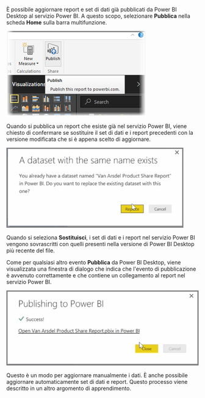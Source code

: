 È possibile aggiornare report e set di dati già pubblicati da Power BI Desktop al servizio Power BI. A questo scopo, selezionare **Pubblica** nella scheda **Home** sulla barra multifunzione.

![](media/4-5-manually-republish-reports/4-5_0.png)

Quando si pubblica un report che esiste già nel servizio Power BI, viene chiesto di confermare se sostituire il set di dati e i report precedenti con la versione modificata che si è appena scelto di aggiornare.

![](media/4-5-manually-republish-reports/4-5_1.png)

Quando si seleziona **Sostituisci**, i set di dati e i report nel servizio Power BI vengono sovrascritti con quelli presenti nella versione di Power BI Desktop più recente del file.

Come per qualsiasi altro evento **Pubblica** da Power BI Desktop, viene visualizzata una finestra di dialogo che indica che l'evento di pubblicazione è avvenuto correttamente e che contiene un collegamento al report nel servizio Power BI.

![](media/4-5-manually-republish-reports/4-5_2.png)

Questo è un modo per aggiornare manualmente i dati. È anche possibile aggiornare automaticamente set di dati e report. Questo processo viene descritto in un altro argomento di apprendimento.

